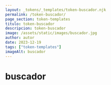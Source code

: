 ```yaml
---
layout: _tokens/_templates/token-buscador.njk
permalink: /token-buscador/
page_section: token-templates
titulo: token-buscador
descripcion: token-buscador
image: /assets/static/images/buscador.jpg
author: autor
date: 2023-12-19 
tags: ["token-templates"]
imageAlt: buscador
---
```

# buscador

